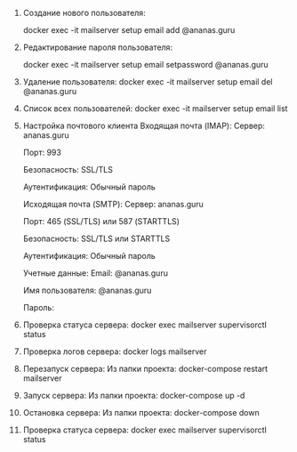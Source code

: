 1. Создание нового пользователя:

    docker exec -it mailserver setup email add <name>@ananas.guru <Password>

2. Редактирование пароля пользователя:

   docker exec -it mailserver setup email setpassword <name>@ananas.guru <NewPassword>

3. Удаление пользователя:
    docker exec -it mailserver setup email del <name>@ananas.guru
    
4. Список всех пользователей:
    docker exec -it mailserver setup email list

5. Настройка почтового клиента
    Входящая почта (IMAP):
    Сервер: ananas.guru

    Порт: 993

    Безопасность: SSL/TLS

    Аутентификация: Обычный пароль

    Исходящая почта (SMTP):
    Сервер: ananas.guru

    Порт: 465 (SSL/TLS) или 587 (STARTTLS)

    Безопасность: SSL/TLS или STARTTLS

    Аутентификация: Обычный пароль

    Учетные данные:
    Email: <name>@ananas.guru

    Имя пользователя: <name>@ananas.guru

    Пароль: <Password>

6. Проверка статуса сервера:
    docker exec mailserver supervisorctl status

7. Проверка логов сервера:
    docker logs mailserver

8. Перезапуск сервера:
    Из папки проекта:
    docker-compose restart mailserver

9. Запуск сервера:
    Из папки проекта:
    docker-compose up -d

10. Остановка сервера:
     Из папки проекта:
     docker-compose down

11. Проверка статуса сервера:
        docker exec mailserver supervisorctl status




